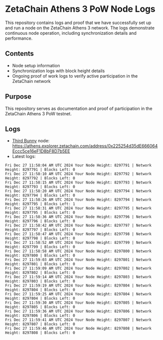 # ZetaChain Athens 3 PoW Node Logs
This repository contains logs and proof that we have successfully set up and run a node on the ZetaChain Athens 3 network. The logs demonstrate continuous node operation, including synchronization details and performance.

## Contents
- Node setup information
- Synchronization logs with block height details
- Ongoing proof of work logs to verify active participation in the ZetaChain network

## Purpose
This repository serves as documentation and proof of participation in the ZetaChain Athens 3 PoW testnet.

## Logs

- [Third Bunny](https://thirdbunny.xyz/) node: https://athens.explorer.zetachain.com/address/0x225254d35dE666064Eccc5ce16eF1D8bF8D7b5EE
- Latest logs:
```
Fri Dec 27 11:58:04 AM UTC 2024 Your Node Height: 8297791 | Network Height: 8297791 | Blocks Left: 0
Fri Dec 27 11:58:10 AM UTC 2024 Your Node Height: 8297792 | Network Height: 8297792 | Blocks Left: 0
Fri Dec 27 11:58:15 AM UTC 2024 Your Node Height: 8297793 | Network Height: 8297793 | Blocks Left: 0
Fri Dec 27 11:58:20 AM UTC 2024 Your Node Height: 8297794 | Network Height: 8297794 | Blocks Left: 0
Fri Dec 27 11:58:26 AM UTC 2024 Your Node Height: 8297794 | Network Height: 8297795 | Blocks Left: 1
Fri Dec 27 11:58:31 AM UTC 2024 Your Node Height: 8297795 | Network Height: 8297795 | Blocks Left: 0
Fri Dec 27 11:58:36 AM UTC 2024 Your Node Height: 8297796 | Network Height: 8297796 | Blocks Left: 0
Fri Dec 27 11:58:42 AM UTC 2024 Your Node Height: 8297797 | Network Height: 8297797 | Blocks Left: 0
Fri Dec 27 11:58:47 AM UTC 2024 Your Node Height: 8297798 | Network Height: 8297798 | Blocks Left: 0
Fri Dec 27 11:58:52 AM UTC 2024 Your Node Height: 8297799 | Network Height: 8297799 | Blocks Left: 0
Fri Dec 27 11:58:58 AM UTC 2024 Your Node Height: 8297800 | Network Height: 8297800 | Blocks Left: 0
Fri Dec 27 11:59:03 AM UTC 2024 Your Node Height: 8297801 | Network Height: 8297801 | Blocks Left: 0
Fri Dec 27 11:59:09 AM UTC 2024 Your Node Height: 8297802 | Network Height: 8297802 | Blocks Left: 0
Fri Dec 27 11:59:14 AM UTC 2024 Your Node Height: 8297803 | Network Height: 8297803 | Blocks Left: 0
Fri Dec 27 11:59:19 AM UTC 2024 Your Node Height: 8297804 | Network Height: 8297804 | Blocks Left: 0
Fri Dec 27 11:59:25 AM UTC 2024 Your Node Height: 8297804 | Network Height: 8297804 | Blocks Left: 0
Fri Dec 27 11:59:30 AM UTC 2024 Your Node Height: 8297805 | Network Height: 8297805 | Blocks Left: 0
Fri Dec 27 11:59:36 AM UTC 2024 Your Node Height: 8297806 | Network Height: 8297806 | Blocks Left: 0
Fri Dec 27 11:59:41 AM UTC 2024 Your Node Height: 8297807 | Network Height: 8297807 | Blocks Left: 0
Fri Dec 27 11:59:46 AM UTC 2024 Your Node Height: 8297808 | Network Height: 8297808 | Blocks Left: 0
```
